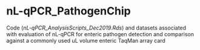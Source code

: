 # nL-qPCR_PathogenChip
Code (*nL-qPCR_AnalysisScripts_Dec2019.Rds*) and datasets associated with evaluation of nL-qPCR for enteric pathogen detection and comparison against a commonly used uL volume enteric TaqMan array card
